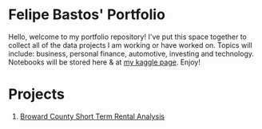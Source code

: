 # Felipe Bastos' Portfolio

Hello, welcome to my portfolio repository! I've put this space together to collect all of the data projects I am working or have worked on. 
Topics will include: business, personal finance, automotive, investing and technology. Notebooks will be stored here & at [my kaggle page](https://www.kaggle.com/felipebastos23). Enjoy!  

# Projects
1. [Broward County Short Term Rental Analysis](https://www.kaggle.com/felipebastos23/broward-county-short-term-rental-analysis)
